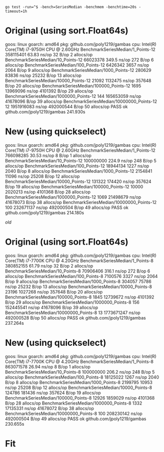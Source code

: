 `go test -run=^$ -bench=SeriesMedian -benchmem -benchtime=20s -timeout=1h`

# Original (using sort.Float64s)
goos: linux
goarch: amd64
pkg: github.com/jpoly1219/gambas
cpu: Intel(R) Core(TM) i7-9750H CPU @ 2.60GHz
BenchmarkSeriesMedian/1_Points-12               358115401               63.83 ns/op           32 B/op          2 allocs/op
BenchmarkSeriesMedian/10_Points-12              66023378               349.5 ns/op           272 B/op          6 allocs/op
BenchmarkSeriesMedian/100_Points-12              6426342              3657 ns/op            2064 B/op          9 allocs/op
BenchmarkSeriesMedian/1000_Points-12              280629             83836 ns/op           25232 B/op         13 allocs/op
BenchmarkSeriesMedian/10000_Points-12              21092           1132475 ns/op          357648 B/op         20 allocs/op
BenchmarkSeriesMedian/100000_Points-12              1695          13969096 ns/op         4101392 B/op         29 allocs/op
BenchmarkSeriesMedian/1000000_Points-12              144         165653059 ns/op        41678096 B/op         39 allocs/op
BenchmarkSeriesMedian/10000000_Points-12              12        1951916083 ns/op        492000544 B/op        50 allocs/op
PASS
ok      github.com/jpoly1219/gambas     241.930s
# New (using quickselect)
goos: linux
goarch: amd64
pkg: github.com/jpoly1219/gambas
cpu: Intel(R) Core(TM) i7-9750H CPU @ 2.60GHz
BenchmarkSeriesMedian/1_Points-12               766098285               30.53 ns/op            8 B/op          1 allocs/op
BenchmarkSeriesMedian/10_Points-12              100000000              224.9 ns/op           248 B/op          5 allocs/op
BenchmarkSeriesMedian/100_Points-12             18944134              1227 ns/op            2040 B/op          8 allocs/op
BenchmarkSeriesMedian/1000_Points-12             2154841             11096 ns/op           25208 B/op         12 allocs/op
BenchmarkSeriesMedian/10000_Points-12             131322            174420 ns/op          357624 B/op         19 allocs/op
BenchmarkSeriesMedian/100000_Points-12             10000           2020213 ns/op         4101368 B/op         28 allocs/op
BenchmarkSeriesMedian/1000000_Points-12             1069          21498679 ns/op        41678073 B/op         38 allocs/op
BenchmarkSeriesMedian/10000000_Points-12             100         232671137 ns/op        492000504 B/op        49 allocs/op
PASS
ok      github.com/jpoly1219/gambas     214.180s

*old*
# Original (using sort.Float64s)
goos: linux
goarch: amd64
pkg: github.com/jpoly1219/gambas
cpu: Intel(R) Core(TM) i7-7700K CPU @ 4.20GHz
BenchmarkSeriesMedian/1_Points-8                380852155               61.79 ns/op           32 B/op          2 allocs/op
BenchmarkSeriesMedian/10_Points-8               70906406               316.1 ns/op           272 B/op          6 allocs/op
BenchmarkSeriesMedian/100_Points-8               7100576              3327 ns/op            2064 B/op          9 allocs/op
BenchmarkSeriesMedian/1000_Points-8               304057             75786 ns/op           25232 B/op         13 allocs/op
BenchmarkSeriesMedian/10000_Points-8               23196           1027268 ns/op          357648 B/op         20 allocs/op
BenchmarkSeriesMedian/100000_Points-8               1845          12739672 ns/op         4101392 B/op         29 allocs/op
BenchmarkSeriesMedian/1000000_Points-8               156         152445541 ns/op        41678096 B/op         39 allocs/op
BenchmarkSeriesMedian/10000000_Points-8               13        1773671247 ns/op        492000528 B/op        50 allocs/op
PASS
ok      github.com/jpoly1219/gambas     237.264s

# New (using quickselect)
goos: linux
goarch: amd64
pkg: github.com/jpoly1219/gambas
cpu: Intel(R) Core(TM) i7-7700K CPU @ 4.20GHz
BenchmarkSeriesMedian/1_Points-8                863071578               26.94 ns/op            8 B/op          1 allocs/op
BenchmarkSeriesMedian/10_Points-8               100000000              206.2 ns/op           248 B/op          5 allocs/op
BenchmarkSeriesMedian/100_Points-8              18125022              1267 ns/op            2040 B/op          8 allocs/op
BenchmarkSeriesMedian/1000_Points-8              2199795             10953 ns/op           25208 B/op         12 allocs/op
BenchmarkSeriesMedian/10000_Points-8              124786            181436 ns/op          357624 B/op         19 allocs/op
BenchmarkSeriesMedian/100000_Points-8              12926           1859029 ns/op         4101368 B/op         28 allocs/op
BenchmarkSeriesMedian/1000000_Points-8              1332          17135331 ns/op        41678072 B/op         38 allocs/op
BenchmarkSeriesMedian/10000000_Points-8              100         208230142 ns/op        492000504 B/op        49 allocs/op
PASS
ok      github.com/jpoly1219/gambas     230.655s

# Fit
